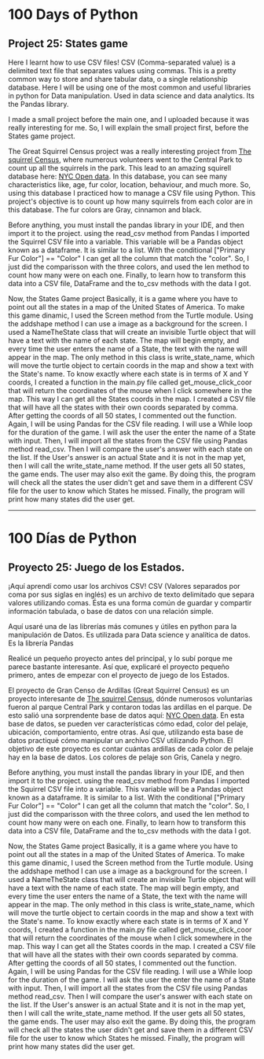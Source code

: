 # 100 Days of Python
## Project 25: States game

Here I learnt how to use CSV files!
CSV (Comma-separated value) is a delimited text file that separates values using commas. This is a pretty common way to store and share tabular data, o a single relationship database.
Here I will be using one of the most common and useful libraries in python for Data manipulation. Used in data science and data analytics. Its the Pandas library.

I made a small project before the main one, and I uploaded because it was really interesting for me. So, I will explain the small project first, before the States game project.

The Great Squirrel Census project was a really interesting project from [The squirrel Census](https://www.thesquirrelcensus.com/), where numerous volunteers went to the Central Park to count up all the squirrels in the park. This lead to an amazing squirell database here: [NYC Open data](https://data.cityofnewyork.us/Environment/2018-Central-Park-Squirrel-Census-Squirrel-Data/vfnx-vebw).
In this database, you can see many characteristics like, age, fur color, location, behaviour, and much more. So, using this database I practiced how to manage a CSV file using Python. This project's objective is to count up how many squirrels from each color are in this database. The fur colors are Gray, cinnamon and black.

Before anything, you must install the pandas library in your IDE, and then import it to the project.
using the read_csv method from Pandas I imported the Squirrel CSV file into a variable. This variable will be a Pandas object known as a dataframe. It is similar to a list. With the conditional ["Primary Fur Color"] == "Color" I can get all the column that match the "color". So, I just did the comparisson with the three colors, and used the len method to count how many were on each one. 
Finally, to learn how to transform this data into a CSV file, DataFrame and the to_csv methods with the data I got.

Now, the States Game project
Basically, it is a game where you have to point out all the states in a map of the United States of America.
To make this game dinamic, I used the Screen method from the Turtle module. Using the addshape method I can use a image as a background for the screen. 
I used a NameTheState class that will create an invisible Turtle object that will have a text with the name of each state. The map will begin empty, and every time the user enters the name of a State, the text with the name will appear in the map. The only method in this class is write_state_name, which will move the turtle object to certain coords in the map and show a text with the State's name.
To know exactly where each state is in terms of X and Y coords, I created a function in the main.py file called get_mouse_click_coor that will return the coordinates of the mouse when I click somewhere in the map. This way I can get all the States coords in the map. I created a CSV file that will have all the states with their own coords separated by comma. After getting the coords of all 50 states, I commented out the function. 
Again, I will be using Pandas for the CSV file reading.
I will use a While loop for the duration of the game. I will ask the user the enter the name of a State with input. Then, I will import all the states from the CSV file using Pandas method read_csv. Then I will compare the user's answer with each state on the list. If the User's answer is an actual State and it is not in the map yet, then I will call the write_state_name method. 
If the user gets all 50 states, the game ends. The user may also exit the game. By doing this, the program will check all the states the user didn't get and save them in a different CSV file for the user to know which States he missed. 
Finally, the program will print how many states did the user get.

--------------------------------------------------------------------------------------------------------------------------------------------------------------------------------

# 100 Días de Python
## Proyecto 25: Juego de los Estados.

¡Aquí aprendí como usar los archivos CSV!
CSV (Valores separados por coma por sus siglas en inglés) es un archivo de texto delimitado que separa valores utilizando comas. Ésta es una forma común de guardar y compartir información tabulada, o base de datos con una relación simple.

Aquí usaré una de las librerías más comunes y útiles en python para la manipulación de Datos. Es utilizada para Data science y analítica de datos. Es la librería Pandas

Realicé un pequeño proyecto antes del principal, y lo subí porque me parece bastante interesante. Así que, explicaré el proyecto pequeño primero, antes de empezar con el proyecto de juego de los Estados.

El proyecto de Gran Censo de Ardillas (Great Squirrel Census) es un proyecto interesante de [The squirrel Census](https://www.thesquirrelcensus.com/), dónde numerosos voluntarias fueron al parque Central Park y contaron todas las ardillas en el parque. De esto salió una sorprendente base de datos aquí: [NYC Open data](https://data.cityofnewyork.us/Environment/2018-Central-Park-Squirrel-Census-Squirrel-Data/vfnx-vebw).
En esta base de datos, se pueden ver características cómo edad, color del pelaje, ubicación, comportamiento, entre otras. Así que, utilizando esta base de datos practiqué cómo manipular un archivo CSV utilizando Python. El objetivo de este proyecto es contar cuántas ardillas de cada color de pelaje hay en la base de datos. Los colores de pelaje son Gris, Canela y negro.

Before anything, you must install the pandas library in your IDE, and then import it to the project.
using the read_csv method from Pandas I imported the Squirrel CSV file into a variable. This variable will be a Pandas object known as a dataframe. It is similar to a list. With the conditional ["Primary Fur Color"] == "Color" I can get all the column that match the "color". So, I just did the comparisson with the three colors, and used the len method to count how many were on each one. 
Finally, to learn how to transform this data into a CSV file, DataFrame and the to_csv methods with the data I got.

Now, the States Game project
Basically, it is a game where you have to point out all the states in a map of the United States of America.
To make this game dinamic, I used the Screen method from the Turtle module. Using the addshape method I can use a image as a background for the screen. 
I used a NameTheState class that will create an invisible Turtle object that will have a text with the name of each state. The map will begin empty, and every time the user enters the name of a State, the text with the name will appear in the map. The only method in this class is write_state_name, which will move the turtle object to certain coords in the map and show a text with the State's name.
To know exactly where each state is in terms of X and Y coords, I created a function in the main.py file called get_mouse_click_coor that will return the coordinates of the mouse when I click somewhere in the map. This way I can get all the States coords in the map. I created a CSV file that will have all the states with their own coords separated by comma. After getting the coords of all 50 states, I commented out the function. 
Again, I will be using Pandas for the CSV file reading.
I will use a While loop for the duration of the game. I will ask the user the enter the name of a State with input. Then, I will import all the states from the CSV file using Pandas method read_csv. Then I will compare the user's answer with each state on the list. If the User's answer is an actual State and it is not in the map yet, then I will call the write_state_name method. 
If the user gets all 50 states, the game ends. The user may also exit the game. By doing this, the program will check all the states the user didn't get and save them in a different CSV file for the user to know which States he missed. 
Finally, the program will print how many states did the user get.
